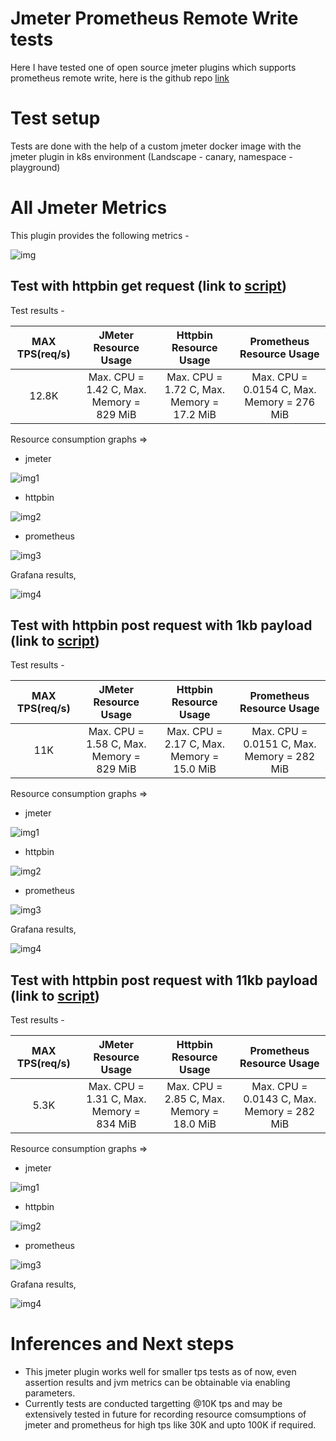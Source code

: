 # Jmeter Prometheus Remote Write tests

Here I have tested one of open source jmeter plugins which supports prometheus remote write, here is the github repo [link](https://github.com/kolesnikovm/jmeter-prometheus-listener)

# Test setup

Tests are done with the help of a custom jmeter docker image with the jmeter plugin in k8s environment (Landscape - canary, namespace - playground)

# All Jmeter Metrics

This plugin provides the following metrics -

![img](images/jmeter-all-metrics.png)

## Test with httpbin get request (link to [script](jmeterscripts/httpbin-get.jmx))

Test results -

| MAX TPS(req/s)  | JMeter Resource Usage                    | Httpbin Resource Usage                    | Prometheus Resource Usage                  | 
|     :----:      |       :----:                             |      :----:                               |          :--------:                        |
|     12.8K       | Max. CPU = 1.42 C, Max. Memory = 829 MiB | Max. CPU = 1.72 C, Max. Memory = 17.2 MiB | Max. CPU = 0.0154 C, Max. Memory = 276 MiB |

Resource consumption graphs =>

- jmeter

![img1](images/httpbin-get-jmeter.png)

- httpbin

![img2](images/httpbin-get-httpbin.png)

- prometheus

![img3](images/httpbin-get-prometheus-resources.png)

Grafana results,

![img4](images/httpbin-get-grafana.png)


## Test with httpbin post request with 1kb payload (link to [script](jmeterscripts/httpbin-post-1kbpayload.jmx))

Test results -

| MAX TPS(req/s)  | JMeter Resource Usage                    | Httpbin Resource Usage                    | Prometheus Resource Usage                  | 
|     :----:      |       :----:                             |      :----:                               |          :--------:                        |
|     11K         | Max. CPU = 1.58 C, Max. Memory = 829 MiB | Max. CPU = 2.17 C, Max. Memory = 15.0 MiB | Max. CPU = 0.0151 C, Max. Memory = 282 MiB |

Resource consumption graphs =>

- jmeter

![img1](images/httpbin-post1kb-jmeter.png)

- httpbin

![img2](images/httpbin-post1kb-httpbin.png)

- prometheus

![img3](images/httpbin-post1kb-prometheus-resources.png)

Grafana results,

![img4](images/httpbin-post1kb-grafana.png)

## Test with httpbin post request with 11kb payload  (link to [script](jmeterscripts/httpbin-post-11kbpayload.jmx))

Test results -

| MAX TPS(req/s)  | JMeter Resource Usage                    | Httpbin Resource Usage                    | Prometheus Resource Usage                  | 
|     :----:      |       :----:                             |      :----:                               |          :--------:                        |
|     5.3K        | Max. CPU = 1.31 C, Max. Memory = 834 MiB | Max. CPU = 2.85 C, Max. Memory = 18.0 MiB | Max. CPU = 0.0143 C, Max. Memory = 282 MiB |

Resource consumption graphs =>

- jmeter

![img1](images/httpbin-post11kb-jmeter.png)

- httpbin

![img2](images/httpbin-post11kb-httpbin.png)

- prometheus

![img3](images/httpbin-post11kb-prometheus-resources.png)

Grafana results,

![img4](images/httpbin-post11kb-grafana.png)


# Inferences and Next steps

- This jmeter plugin works well for smaller tps tests as of now, even assertion results and jvm metrics can be obtainable via enabling parameters. 
- Currently tests are conducted targetting @10K tps and may be extensively tested in future for recording resource comsumptions of jmeter and prometheus for high tps like 30K and upto 100K if required.


